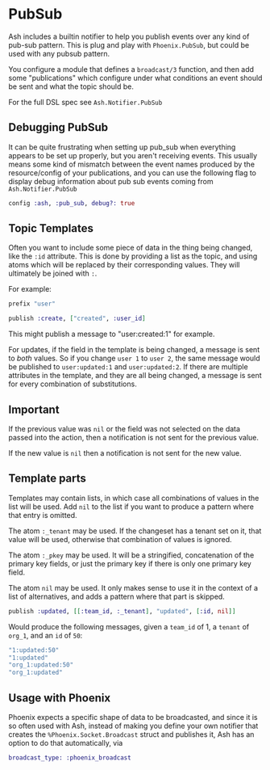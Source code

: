 # PubSub

Ash includes a builtin notifier to help you publish events over any kind of pub-sub pattern. This is plug and play with `Phoenix.PubSub`, but could be used with any pubsub pattern. 

You configure a module that defines a `broadcast/3` function, and then add some "publications" which configure under what conditions an event should be sent and what the topic should be.

For the full DSL spec see `Ash.Notifier.PubSub`

## Debugging PubSub

It can be quite frustrating when setting up pub_sub when everything appears to be set up properly, but you aren't receiving events. This usually means some kind of mismatch between the event names produced by the resource/config
of your publications, and you can use the following flag to display debug information about pub sub events coming from `Ash.Notifier.PubSub`

```elixir
config :ash, :pub_sub, debug?: true
```

## Topic Templates

Often you want to include some piece of data in the thing being changed, like the `:id` attribute. This is done by providing a list as the topic, and using atoms which will be replaced by their corresponding values. They will ultimately be joined with `:`.

For example:

```elixir
prefix "user"

publish :create, ["created", :user_id]
```

This might publish a message to "user:created:1" for example.

For updates, if the field in the template is being changed, a message is sent
to *both* values. So if you change `user 1` to `user 2`, the same message would
be published to `user:updated:1` and `user:updated:2`. If there are multiple
attributes in the template, and they are all being changed, a message is sent for
every combination of substitutions.

## Important

If the previous value was `nil` or the field was not selected on the data passed into the action, then a notification is not sent for the previous value.

If the new value is `nil` then a notification is not sent for the new value.

## Template parts

Templates may contain lists, in which case all combinations of values in the list will be used. Add
`nil` to the list if you want to produce a pattern where that entry is omitted.

The atom `:_tenant` may be used. If the changeset has a tenant set on it, that
value will be used, otherwise that combination of values is ignored.

The atom `:_pkey` may be used. It will be a stringified, concatenation of the primary key fields,
or just the primary key if there is only one primary key field.

The atom `nil` may be used. It only makes sense to use it in the context of a list of alternatives,
and adds a pattern where that part is skipped.

```elixir
publish :updated, [[:team_id, :_tenant], "updated", [:id, nil]]
```

Would produce the following messages, given a `team_id` of 1, a `tenant` of `org_1`, and an `id` of `50`:

```elixir
"1:updated:50"
"1:updated"
"org_1:updated:50"
"org_1:updated"
```

## Usage with Phoenix

Phoenix expects a specific shape of data to be broadcasted, and since it is so often used with Ash, instead of making you define your own notifier that creates the `%Phoenix.Socket.Broadcast` struct and publishes it, Ash has an option to do that automatically, via

```elixir
broadcast_type: :phoenix_broadcast
```